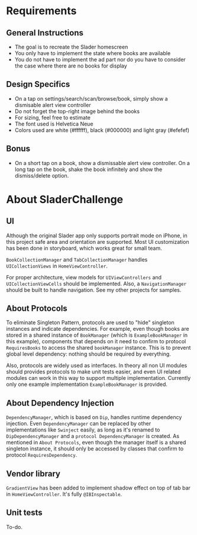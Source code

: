 # Requirements

## General Instructions

- The goal is to recreate the Slader homescreen
- You only have to implement the state where books are available
- You do not have to implement the ad part nor do you have to consider the case where there are no books for display

## Design Specifics

- On a tap on settings/search/scan/browse/book, simply show a dismisable alert view controller
- Do not forget the top-right image behind the books
- For sizing, feel free to estimate
- The font used is Helvetica Neue
- Colors used are white (#ffffff), black (#000000) and light gray (#efefef)

## Bonus

- On a short tap on a book, show a dismissable alert view controller. On a long tap on the book, shake the book infinitely and show the dismiss/delete option.

# About SladerChallenge

## UI

Although the original Slader app only supports portrait mode on iPhone, in this project safe area and orientation are supported. Most UI customization has been done in storyboard, which works great for small team.

`BookCollectionManager` and `TabCollectionManager` handles `UICollectionViews` in `HomeViewController`.

For proper architecture, view models for `UIViewControllers` and `UICollectionViewCells` should be implemented. Also, a `NavigationManager` should be built to handle navigation. See my other projects for samples.

## About Protocols

To eliminate Singleton Pattern, protocols are used to "hide" singleton instances and indicate dependencies. For example, even though books are stored in a shared instance of `BookManager` (which is `ExampleBookManager` in this example), components that depends on it need to confirm to protocol `RequiresBooks` to access the shared `bookManager` instance. This is to prevent global level dependency: nothing should be required by everything.

Also, protocols are widely used as interfaces. In theory all non UI modules should provides protocols to make unit tests easier, and even UI related modules can work in this way to support multiple implementation. Currently only one example implementation `ExampleBookManager` is provided.

## About Dependency Injection

`DependencyManager`, which is based on `Dip`, handles runtime dependency injection. Even `DependencyManager` can be replaced by other implementations like `Swinject` easily, as long as it's renamed to `DipDependencyManager` and a `protocol DependencyManager` is created. As mentioned in `About Protocols`, even though the manager itself is a shared singleton instance, it should only be accessed by classes that confirm to protocol `RequiresDependency`.

## Vendor library

`GradientView` has been added to implement shadow effect on top of tab bar in `HomeViewController`. It's fully `@IBInspectable`.

## Unit tests

To-do.